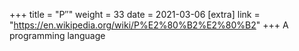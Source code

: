 +++
title = "P′′"
weight = 33
date = 2021-03-06
[extra]
link = "https://en.wikipedia.org/wiki/P%E2%80%B2%E2%80%B2"
+++
A programming language

